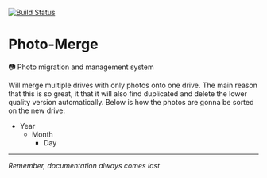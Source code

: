 [![Build Status](https://travis-ci.org/Matt-Gleich/Photo-Merge.svg?branch=master)](https://travis-ci.org/Matt-Gleich/Photo-Merge)

# Photo-Merge
📷 Photo migration and management system

Will merge multiple drives with only photos onto one drive. The main reason that this is so great, it that it will also find duplicated and delete the lower quality version automatically. Below is how the photos are gonna be sorted on the new drive:

- Year
    - Month
      - Day

---
_Remember, documentation always comes last_
